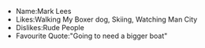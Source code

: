 - Name:Mark Lees
- Likes:Walking My Boxer dog, Skiing, Watching Man City 
- Dislikes:Rude People
- Favourite Quote:"Going to need a bigger boat"
